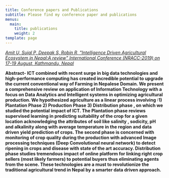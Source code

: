 ```yaml
---
title: Conference papers and Publications
subtitle: Please find my conference paper and publications
menus:
  main:
    title: publications
    weight: 2
template: page
---
```

[_Amit U, Sujal P, Deepak S, Robin R, "Intelligence Driven Agricultural Ecosystem in Nepal:A review" International Conference (NRACC-2019) on 17-19 August, Kathmandu, Nepal_](https://www.researchgate.net/publication/335489597_Intelligence_driven_Agricultural_Ecosystem_A_Review)

**Abstract- ICT combined with recent surge in big data technologies and high-performance computing has created incredible potential to upgrade the current conventional way of Farming in Nepalese Domain. We present a comprehensive review on application of Information Technology with a focus on Data Analytics and Intelligent systems in optimizing agricultural production. We hypothesized agriculture as a linear process involving :1) Plantation Phase 2) Production Phase 3) Distribution phase , on which we studied the potential impact of ICT. The Plantation phase reviews supervised learning in predicting suitability of the crop for a given location acknowledging the attributes of soil like salinity , sodicity, pH and alkalinity along with average temperature in the region and data driven yield prediction of crops. The second phase is concerned with monitoring of crop quality during the production with advanced Image processing techniques (Deep Convolutional neural network) to detect ripening in crops and disease with state of the art accuracy. Distribution phase studies tremendous impact of online platform for linking right crop sellers (most likely farmers) to potential buyers thus eliminating agents from the scene. These technologies are a must to revolutionize the traditional agricultural trend in Nepal by a smarter data driven approach.**
